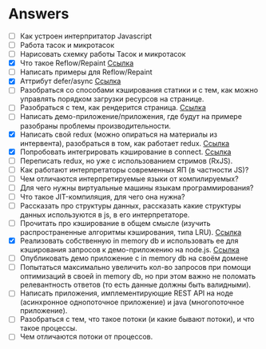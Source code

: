 # Answers

- [ ] Как устроен интерпритатор Javascript
- [ ] Работа тасок и микротасок
- [ ] Нарисовать схемку работы Тасок и микротасок
- [x] Что такое Reflow/Repaint [Ссылка](https://github.com/evless/topics/blob/master/browser/repaint-reflow.md)
- [ ] Написать примеры для Reflow/Repaint
- [x] Аттрибут defer/async [Ссылка](https://github.com/evless/topics/blob/master/browser/defer-async.md)
- [ ] Разобраться со способами кэширования статики и с тем, как можно управлять порядком загрузки ресурсов на странице.
- [ ] Разобраться с тем, как рендерится страница. [Ссылка](https://github.com/evless/topics/blob/master/browser/render.md)
- [ ] Написать демо-приложение/приложения, где будут на примере разобраны проблемы производительности.
- [x] Написать свой redux (можно опираться на материалы из интервента), разобраться в том, как работает redux. [Ссылка](https://github.com/evless/DuckX)
- [x] Попробовать интегрировать кэширование в connect. [Ссылка](https://github.com/evless/DuckX)
- [ ] Переписать redux, но уже с использованием стримов (RxJS).
- [ ] Как работают интерпретаторы современных ЯП (в частности JS)?
- [ ] Чем отличаются интерпретируемые языки от компилируемых?
- [ ] Для чего нужны виртуальные машины языкам программирования?
- [ ] Что такое JIT-компиляция, для чего она нужна?
- [ ] Рассказать про структуры данных, рассказать какие структуры данных используются в js, в его интерпретаторе.
- [ ] Прочитать про кэширование в общем смысле (изучить распространенные алгоритмы кэширования, типа LRU). [Ссылка](https://github.com/evless/topics/blob/master/cache/README.md)
- [x] Реализовать собственную in memory db и использовать ее для кэширования запросов к демо-приложению на node.js. [Ссылка](https://github.com/evless/in-memory-db)
- [ ] Опубликовать демо приложение с in memory db на своём домене
- [ ] Попытаться максимально увеличить кол-во запросов при помощи оптимизаций в своей in memory db, но при этом важно не поломать релевантность ответов (то есть данные должны быть валидными).
- [ ] Написать приложения, имплементирующие REST API на ноде (асинхронное однопоточное приложение) и java (многопоточное приложение).
- [ ] Разобраться с тем, что такое потоки (и какие бывают потоки), и что такое процессы.
- [ ] Чем отличаются потоки от процессов.